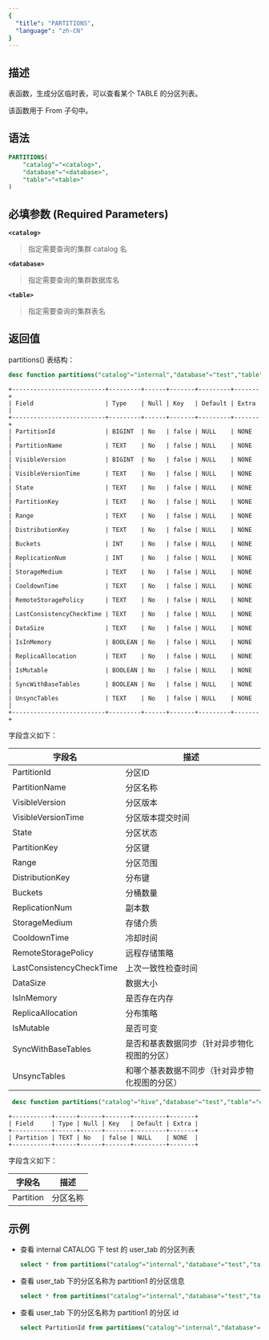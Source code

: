 ```yaml
---
{
  "title": "PARTITIONS",
  "language": "zh-CN"
}
---
```


<!--
Licensed to the Apache Software Foundation (ASF) under one
or more contributor license agreements.  See the NOTICE file
distributed with this work for additional information
regarding copyright ownership.  The ASF licenses this file
to you under the Apache License, Version 2.0 (the
"License"); you may not use this file except in compliance
with the License.  You may obtain a copy of the License at

  http://www.apache.org/licenses/LICENSE-2.0

Unless required by applicable law or agreed to in writing,
software distributed under the License is distributed on an
"AS IS" BASIS, WITHOUT WARRANTIES OR CONDITIONS OF ANY
KIND, either express or implied.  See the License for the
specific language governing permissions and limitations
under the License.
-->

## 描述

表函数，生成分区临时表，可以查看某个 TABLE 的分区列表。

该函数用于 From 子句中。

## 语法

```sql
PARTITIONS(
    "catalog"="<catalog>",
    "database"="<database>",
    "table"="<table>"
)
```

## 必填参数 (Required Parameters)
**`<catalog>`**
> 指定需要查询的集群 catalog 名

**`<database>`**
> 指定需要查询的集群数据库名

**`<table>`**
> 指定需要查询的集群表名


## 返回值

partitions() 表结构：
```sql
desc function partitions("catalog"="internal","database"="test","table"="user");
```
```text
+--------------------------+---------+------+-------+---------+-------+
| Field                    | Type    | Null | Key   | Default | Extra |
+--------------------------+---------+------+-------+---------+-------+
| PartitionId              | BIGINT  | No   | false | NULL    | NONE  |
| PartitionName            | TEXT    | No   | false | NULL    | NONE  |
| VisibleVersion           | BIGINT  | No   | false | NULL    | NONE  |
| VisibleVersionTime       | TEXT    | No   | false | NULL    | NONE  |
| State                    | TEXT    | No   | false | NULL    | NONE  |
| PartitionKey             | TEXT    | No   | false | NULL    | NONE  |
| Range                    | TEXT    | No   | false | NULL    | NONE  |
| DistributionKey          | TEXT    | No   | false | NULL    | NONE  |
| Buckets                  | INT     | No   | false | NULL    | NONE  |
| ReplicationNum           | INT     | No   | false | NULL    | NONE  |
| StorageMedium            | TEXT    | No   | false | NULL    | NONE  |
| CooldownTime             | TEXT    | No   | false | NULL    | NONE  |
| RemoteStoragePolicy      | TEXT    | No   | false | NULL    | NONE  |
| LastConsistencyCheckTime | TEXT    | No   | false | NULL    | NONE  |
| DataSize                 | TEXT    | No   | false | NULL    | NONE  |
| IsInMemory               | BOOLEAN | No   | false | NULL    | NONE  |
| ReplicaAllocation        | TEXT    | No   | false | NULL    | NONE  |
| IsMutable                | BOOLEAN | No   | false | NULL    | NONE  |
| SyncWithBaseTables       | BOOLEAN | No   | false | NULL    | NONE  |
| UnsyncTables             | TEXT    | No   | false | NULL    | NONE  |
+--------------------------+---------+------+-------+---------+-------+
```

字段含义如下：

| 字段名                   | 描述                      |
|---------------------------|-------------------------|
| PartitionId               | 分区ID                    |
| PartitionName             | 分区名称                    |
| VisibleVersion            | 分区版本                    |
| VisibleVersionTime        | 分区版本提交时间                |
| State                     | 分区状态                    |
| PartitionKey              | 分区键                     |
| Range                     | 分区范围                    |
| DistributionKey           | 分布键                     |
| Buckets                   | 分桶数量                    |
| ReplicationNum            | 副本数                     |
| StorageMedium             | 存储介质                    |
| CooldownTime              | 冷却时间                    |
| RemoteStoragePolicy       | 远程存储策略                  |
| LastConsistencyCheckTime  | 上次一致性检查时间               |
| DataSize                  | 数据大小                    |
| IsInMemory                | 是否存在内存                  |
| ReplicaAllocation         | 分布策略                    |
| IsMutable                 | 是否可变                    |
| SyncWithBaseTables        | 是否和基表数据同步（针对异步物化视图的分区）  |
| UnsyncTables              | 和哪个基表数据不同步（针对异步物化视图的分区） |

```sql
 desc function partitions("catalog"="hive","database"="test","table"="com");
```
```text
+-----------+------+------+-------+---------+-------+
| Field     | Type | Null | Key   | Default | Extra |
+-----------+------+------+-------+---------+-------+
| Partition | TEXT | No   | false | NULL    | NONE  |
+-----------+------+------+-------+---------+-------+
```

字段含义如下：

| 字段名       | 描述     |
|--------------|--------|
| Partition    | 分区名称   |


## 示例

- 查看 internal CATALOG 下 test 的 user_tab 的分区列表

    ```sql
    select * from partitions("catalog"="internal","database"="test","table"="user_tab");
    ```

- 查看 user_tab 下的分区名称为 partition1 的分区信息

    ```sql
    select * from partitions("catalog"="internal","database"="test","table"="user_tab") where PartitionName = "partition1";
    ```

- 查看 user_tab 下的分区名称为 partition1 的分区 id

    ```sql
    select PartitionId from partitions("catalog"="internal","database"="test","table"="user_tab") where PartitionName = "partition1";
    ```
